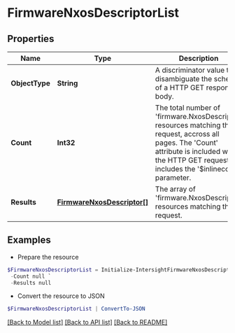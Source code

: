 # FirmwareNxosDescriptorList
## Properties

Name | Type | Description | Notes
------------ | ------------- | ------------- | -------------
**ObjectType** | **String** | A discriminator value to disambiguate the schema of a HTTP GET response body. | 
**Count** | **Int32** | The total number of &#39;firmware.NxosDescriptor&#39; resources matching the request, accross all pages. The &#39;Count&#39; attribute is included when the HTTP GET request includes the &#39;$inlinecount&#39; parameter. | [optional] 
**Results** | [**FirmwareNxosDescriptor[]**](FirmwareNxosDescriptor.md) | The array of &#39;firmware.NxosDescriptor&#39; resources matching the request. | [optional] 

## Examples

- Prepare the resource
```powershell
$FirmwareNxosDescriptorList = Initialize-IntersightFirmwareNxosDescriptorList  -ObjectType null `
 -Count null `
 -Results null
```

- Convert the resource to JSON
```powershell
$FirmwareNxosDescriptorList | ConvertTo-JSON
```

[[Back to Model list]](../README.md#documentation-for-models) [[Back to API list]](../README.md#documentation-for-api-endpoints) [[Back to README]](../README.md)

